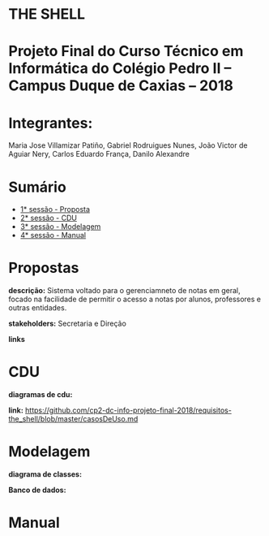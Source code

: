 # THE SHELL

# Projeto Final do Curso Técnico em Informática do Colégio Pedro II – Campus Duque de Caxias – 2018

# Integrantes:
Maria Jose Villamizar Patiño, Gabriel Rodruigues Nunes, João Victor de Aguiar Nery, Carlos Eduardo França, Danilo Alexandre

# Sumário
- [1* sessão - Proposta](#1*-sessão---Proposta)
- [2* sessão - CDU](#2*-sessão---CDU)
- [3* sessão - Modelagem](#3*-sessão---Modelagem)
- [4* sessão - Manual](#4*-sessão---Manual)

# Propostas
  **descrição:** Sistema voltado para o gerenciamneto de notas em geral, focado na facilidade de permitir o acesso a notas por alunos, professores e outras entidades.
 
 **stakeholders:** Secretaria e Direção
 
 **links**
 
 # CDU
   **diagramas de cdu:**
   
   **link:** https://github.com/cp2-dc-info-projeto-final-2018/requisitos-the_shell/blob/master/casosDeUso.md
 
 
 # Modelagem
   **diagrama de classes:**
   
   **Banco de dados:**
 
 
 # Manual
  

